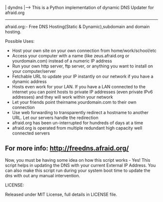 | dyndns |--> This is a Python implementation of dynamic DNS Updater for afraid.org

-------------------------------------------------------------------------------------------------------------------------
afraid.org:- Free DNS Hosting(Static & Dynamic),subdomain and domain hosting.

Possible Uses:

- Host your own site on your own connection from home/work/school/etc
- Access your computer with a name (like zeus.afraid.org or yourdomain.com) instead of a numeric IP address
- Run your own http server, ftp server, or anything you want to install on your computer/server
- Fetchable URL to update your IP instantly on our network if you have a dynamic address
- Hosts even work for your LAN. If you have a LAN connected to the internet you can point hosts to private IP addresses (even private IPv6 addresses) and they will work within your network
- Let your friends point theirname.yourdomain.com to their own connection
- Use web forwarding to transparently redirect a hostname to another URL. Let our servers handle the redirection
- afraid.org has been un-interrupted for hundreds of days at a time
- afraid.org is operated from multiple redundant high capacity well connected servers

For more info: http://freedns.afraid.org/
-------------------------------------------------------------------------------------------------------------------------
Now, you must be having some idea on how this script works - Yes! This script helps in updating the DNS with your current External IP Address.
You can also make this script run during your system boot time to update the dns with out any manual intervention.

LICENSE:

Released under MIT License, full details in LICENSE file.
